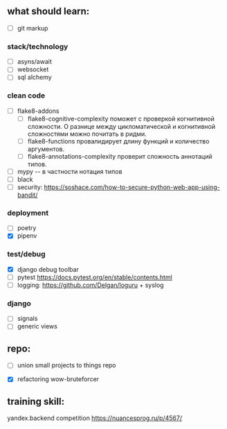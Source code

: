 ## what should learn:
- [ ] git markup

### stack/technology
- [ ] asyns/await
- [ ] websocket
- [ ] sql alchemy

### clean code
- [ ] flake8-addons
  - [ ] flake8-cognitive-complexity поможет с проверкой когнитивной сложности. О разнице между цикломатической и когнитивной сложностями можно почитать в ридми.
  - [ ] flake8-functions провалидирует длину функций и количество аргументов.
  - [ ] flake8-annotations-complexity проверит сложность аннотаций типов.
- [ ] mypy -- в частности нотация типов
- [ ] black
- [ ] security: https://soshace.com/how-to-secure-python-web-app-using-bandit/

### deployment
- [ ] poetry 
- [x] pipenv 

### test/debug
- [x] django debug toolbar
- [ ] pytest https://docs.pytest.org/en/stable/contents.html 
- [ ] logging: https://github.com/Delgan/loguru + syslog

### django
- [ ] signals
- [ ] generic views

## repo:
- [ ] union small projects to things repo
- [x] refactoring wow-bruteforcer


## training skill:
yandex.backend competition
https://nuancesprog.ru/p/4567/
